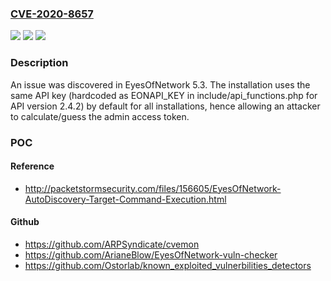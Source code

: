 ### [CVE-2020-8657](https://cve.mitre.org/cgi-bin/cvename.cgi?name=CVE-2020-8657)
![](https://img.shields.io/static/v1?label=Product&message=n%2Fa&color=blue)
![](https://img.shields.io/static/v1?label=Version&message=n%2Fa&color=blue)
![](https://img.shields.io/static/v1?label=Vulnerability&message=n%2Fa&color=brighgreen)

### Description

An issue was discovered in EyesOfNetwork 5.3. The installation uses the same API key (hardcoded as EONAPI_KEY in include/api_functions.php for API version 2.4.2) by default for all installations, hence allowing an attacker to calculate/guess the admin access token.

### POC

#### Reference
- http://packetstormsecurity.com/files/156605/EyesOfNetwork-AutoDiscovery-Target-Command-Execution.html

#### Github
- https://github.com/ARPSyndicate/cvemon
- https://github.com/ArianeBlow/EyesOfNetwork-vuln-checker
- https://github.com/Ostorlab/known_exploited_vulnerbilities_detectors

